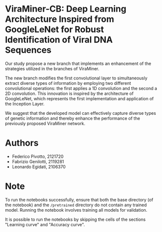 # ViraMiner-CB: Deep Learning Architecture Inspired from GoogleLeNet for Robust Identification of Viral DNA Sequences
Our study propose a new branch that implements an enhancement of the strategies utilized in the branches of ViraMiner.

The new branch modifies the first convolutional layer to simultaneously extract diverse types of information by employing two different convolutional operations: the first applies a 1D convolution and the second a 2D convolution. This innovation is inspired by the architecture of GoogleLeNet, which represents the first implementation and application of the Inception Layer.

We suggest that the developed model can effectively capture diverse types of genetic information and thereby enhance the performance of the previously proposed ViraMiner network.

# Authors
- Federico Pivotto, 2121720
- Fabrizio Genilotti, 2119281
- Leonardo Egidati, 2106370

# Note
To run the notebooks successfully, ensure that both the base directory (of the notebook) and the ```/pretrained``` directory do not contain any trained model.
Running the notebook involves training all models for validation.

It is possible to run the notebooks by skipping the cells of the sections "Learning curve" and "Accuracy curve".